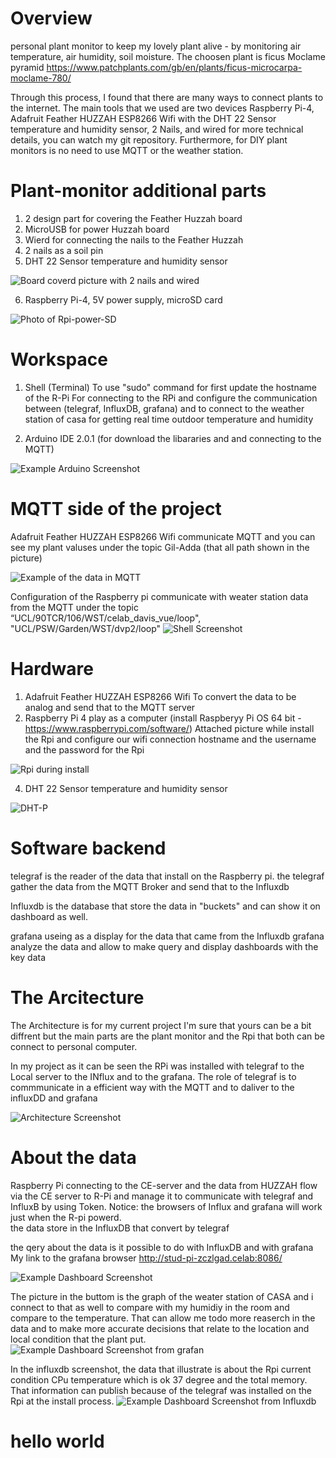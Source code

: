 # Overview
personal plant monitor to keep my lovely plant alive - by monitoring air temperature, air humidity, soil moisture. 
The choosen plant is ficus Moclame pyramid https://www.patchplants.com/gb/en/plants/ficus-microcarpa-moclame-780/ 

Through this process, I found that there are many ways to connect plants to the internet. 
The main tools that we used are two devices Raspberry Pi-4, Adafruit Feather HUZZAH ESP8266 Wifi with the DHT 22 Sensor temperature and humidity sensor, 2 Nails, and wired for more technical details, you can watch my git repository. Furthermore, for DIY plant monitors is no need to use MQTT or the weather station. 

# Plant-monitor additional parts 
1. 2 design part for covering the Feather Huzzah board 
2. MicroUSB for power Huzzah board
3. Wierd for connecting the nails to the Feather Huzzah  
4. 2 nails as a soil pin
5. DHT 22 Sensor temperature and humidity sensor


![Board coverd picture with 2 nails and wired](IMG/B-C.jpeg)

6. Raspberry Pi-4, 5V power supply, microSD card



  ![Photo of Rpi-power-SD](IMG/Rpi-P-SD.jpeg)

# Workspace
1. Shell (Terminal)
To use "sudo" command for first update the hostname of the R-Pi
For connecting to the RPi and configure the communication between (telegraf, InfluxDB, grafana)
and to connect to the weather station of casa for getting real time outdoor temperature and humidity

2. Arduino IDE 2.0.1 
(for download the libararies and and connecting to the MQTT) 

![Example Arduino Screenshot](IMG/MQTTWIFI.png)

# MQTT side of the project 
Adafruit Feather HUZZAH ESP8266 Wifi communicate MQTT and you can see my plant valuses under the topic Gil-Adda (that all path shown in the picture) 
   
![Example of the data in MQTT](IMG/MQTT-DATA.jpeg)
 
 
 
Configuration of the Raspberry pi communicate with weater station data from the  MQTT under the topic “UCL/90TCR/106/WST/celab_davis_vue/loop",
"UCL/PSW/Garden/WST/dvp2/loop"
   ![Shell Screenshot](IMG/Rpi-c-MQ.jpeg)
 






# Hardware 
 1. Adafruit Feather HUZZAH ESP8266  Wifi 
 To convert the data to be analog and send that to the MQTT server  
 2. Raspberry Pi 4 play as a computer (install Raspberyy Pi OS 64 bit - https://www.raspberrypi.com/software/)
 Attached picture while install the Rpi and configure our wifi connection hostname and the username and the password for the Rpi
 
  ![Rpi during install](IMG/Rpi-SD.jpeg)



 4. DHT 22 Sensor temperature and humidity sensor 




   ![DHT-P](IMG/DHT22.jpeg)
 

 
 
 # Software backend 
 telegraf is the reader of the data that install on the Raspberry pi. 
 the telegraf gather the data from the MQTT Broker and send that to the Influxdb 
 
 Influxdb is the database that store the data in "buckets" and can show it on dashboard as well. 
  
 grafana useing as a display for the data that came from the Influxdb 
 grafana analyze the data and allow to make query and display dashboards with the key data 

 
 # The Arcitecture
 The Architecture is for my current project I'm sure that yours can be a bit diffrent but the main parts are the plant monitor and the Rpi that both can be connect to personal computer. 
 
In my project as it can be seen the RPi was installed with telegraf to the Local server to the INflux and to the grafana. 
The role of telegraf is to commmunicate in a efficient way with the MQTT and to daliver to the influxDD and grafana 


 
 
  ![Architecture Screenshot](IMG/Drawing1.png)
 
 
 
 
 # About the data 
 
 Raspberry Pi connecting to the CE-server and the data from HUZZAH flow via the CE server to R-Pi and manage it to communicate with telegraf and InfluxB by using Token. 
 Notice: the browsers of Influx and grafana will work just when the R-pi powerd.  
the data store in the InfluxDB that convert by telegraf
 
 the qery about the data is it possible to do with InfluxDB and with grafana 
 My link to the grafana browser http://stud-pi-zczlgad.celab:8086/
 
   ![Example Dashboard Screenshot](IMG/Airhumi.png)
 
 
 The picture in the buttom is the graph of the weater station of CASA and i connect to that as well to compare with my humidiy in the room and compare to  the temperature. 
 That can allow me todo more reaserch in the data and to make more accurate decisions that relate to the location and local condition that the plant put.
   ![Example Dashboard Screenshot from grafan](IMG/Airtemp.png)
   
   
In the influxdb screenshot, the data that illustrate is about the Rpi current condition CPu temperature which is ok 37 degree and the total memory. 
That information can publish because of the telegraf was installed on the Rpi at the install process. 
   ![Example Dashboard Screenshot from Influxdb](IMG/influxdb.png)
 
 


# hello world 
